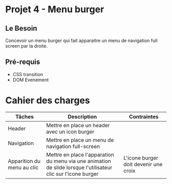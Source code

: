 # Projet 4 - Menu burger
## Le Besoin
Concevoir un menu burger qui fait apparaitre un menu de navigation full screen par la droite.
## Pré-requis
- CSS transition
- DOM Evenement

# Cahier des charges
|Tâches| Description | Contraintes |
|---|---|---|
| Header | Mettre en place un header avec un icon burger |
| Navigation | Mettre en place un menu de navigation full-screen |
| Apparition du menu au clic | Mettre en place l'apparation du menu via une animation de slide lorsque l'utilisateur clic sur l'icone burger | L'icone burger doit devenir une croix |